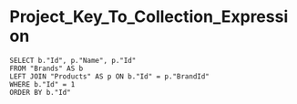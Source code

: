# Project_Key_To_Collection_Expression

```text
SELECT b."Id", p."Name", p."Id"
FROM "Brands" AS b
LEFT JOIN "Products" AS p ON b."Id" = p."BrandId"
WHERE b."Id" = 1
ORDER BY b."Id"
```
